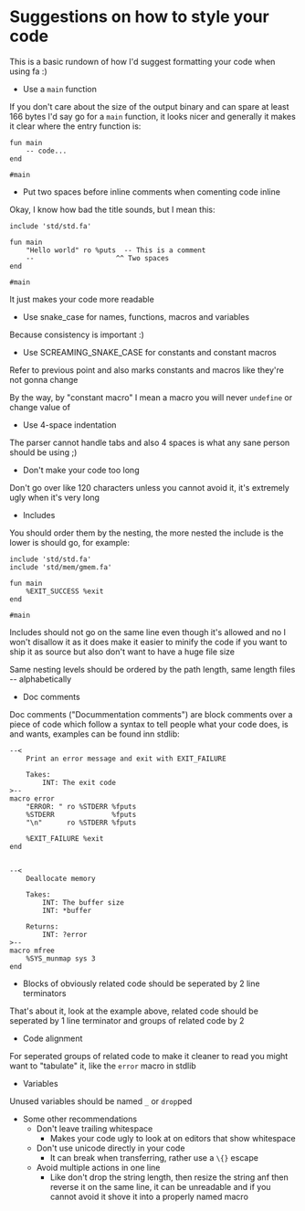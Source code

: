 # Suggestions on how to style your code

This is a basic rundown of how I'd suggest formatting your code
when using fa :)

-   Use a `main` function

If you don't care about the size of the output binary and can
spare at least 166 bytes I'd say go for a `main` function,
it looks nicer and generally it makes it clear where the entry
function is:

```fa
fun main
    -- code...
end

#main
```

-   Put two spaces before inline comments when comenting code inline

Okay, I know how bad the title sounds, but I mean this:

```fa
include 'std/std.fa'

fun main
    "Hello world" ro %puts  -- This is a comment
    --                    ^^ Two spaces
end

#main
```

It just makes your code more readable

-   Use snake_case for names, functions, macros and variables

Because consistency is important :)

-   Use SCREAMING_SNAKE_CASE for constants and constant macros

Refer to previous point and also marks constants and macros
like they're not gonna change

By the way, by "constant macro" I mean a macro you will never `undefine`
or change value of

-   Use 4-space indentation

The parser cannot handle tabs and also 4 spaces is what any sane person should
be using ;)

-   Don't make your code too long

Don't go over like 120 characters unless you cannot avoid it, it's extremely ugly
when it's very long

-   Includes

You should order them by the nesting, the more nested the include is the
lower is should go, for example:

```fa
include 'std/std.fa'
include 'std/mem/gmem.fa'

fun main
    %EXIT_SUCCESS %exit
end

#main
```

Includes should not go on the same line even though it's allowed and
no I won't disallow it as it does make it easier to minify the
code if you want to ship it as source but also don't want
to have a huge file size

Same nesting levels should be ordered by the path length, same
length files -- alphabetically

-   Doc comments

Doc comments ("Docummentation comments") are block comments over a piece of
code which follow a syntax to tell people what your code does, is and wants,
examples can be found inn stdlib:

```fa
--<
    Print an error message and exit with EXIT_FAILURE

    Takes:
        INT: The exit code
>--
macro error
    "ERROR: " ro %STDERR %fputs
    %STDERR              %fputs
    "\n"      ro %STDERR %fputs

    %EXIT_FAILURE %exit
end


--<
    Deallocate memory

    Takes:
        INT: The buffer size
        INT: *buffer

    Returns:
        INT: ?error
>--
macro mfree
    %SYS_munmap sys 3
end
```

-   Blocks of obviously related code should be seperated by 2 line terminators

That's about it, look at the example above, related code should be seperated
by 1 line terminator and groups of related code by 2

-   Code alignment

For seperated groups of related code to make it cleaner to read you might
want to "tabulate" it, like the `error` macro in stdlib

-   Variables

Unused variables should be named `_` or `drop`ped

-   Some other recommendations
    -   Don't leave trailing whitespace
        -   Makes your code ugly to look at on editors that show
            whitespace
    -   Don't use unicode directly in your code
        -   It can break when transferring, rather use a `\{}`
            escape
    -   Avoid multiple actions in one line
        -   Like don't drop the string length, then resize the string anf
            then reverse it on the same line, it can be unreadable and if
            you cannot avoid it shove it into a properly named macro
